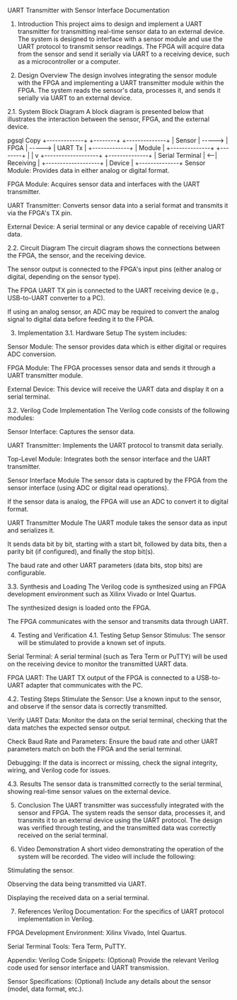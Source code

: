 UART Transmitter with Sensor Interface Documentation
1. Introduction
This project aims to design and implement a UART transmitter for transmitting real-time sensor data to an external device. The system is designed to interface with a sensor module and use the UART protocol to transmit sensor readings. The FPGA will acquire data from the sensor and send it serially via UART to a receiving device, such as a microcontroller or a computer.

2. Design Overview
The design involves integrating the sensor module with the FPGA and implementing a UART transmitter module within the FPGA. The system reads the sensor's data, processes it, and sends it serially via UART to an external device.

2.1. System Block Diagram
A block diagram is presented below that illustrates the interaction between the sensor, FPGA, and the external device.

pgsql
Copy
 +-------------+        +--------+        +--------------+
 |  Sensor    | -----> | FPGA   | -----> | UART Tx     |
 +-------------+        | Module |        +--------------+
                        +--------+                |
                             |                    v
                     +-------------------+   +--------------+
                     | Serial Terminal   | <--| Receiving    |
                     +-------------------+   | Device       |
                                              +--------------+
Sensor Module: Provides data in either analog or digital format.

FPGA Module: Acquires sensor data and interfaces with the UART transmitter.

UART Transmitter: Converts sensor data into a serial format and transmits it via the FPGA's TX pin.

External Device: A serial terminal or any device capable of receiving UART data.

2.2. Circuit Diagram
The circuit diagram shows the connections between the FPGA, the sensor, and the receiving device.

The sensor output is connected to the FPGA's input pins (either analog or digital, depending on the sensor type).

The FPGA UART TX pin is connected to the UART receiving device (e.g., USB-to-UART converter to a PC).

If using an analog sensor, an ADC may be required to convert the analog signal to digital data before feeding it to the FPGA.

3. Implementation
3.1. Hardware Setup
The system includes:

Sensor Module: The sensor provides data which is either digital or requires ADC conversion.

FPGA Module: The FPGA processes sensor data and sends it through a UART transmitter module.

External Device: This device will receive the UART data and display it on a serial terminal.

3.2. Verilog Code Implementation
The Verilog code consists of the following modules:

Sensor Interface: Captures the sensor data.

UART Transmitter: Implements the UART protocol to transmit data serially.

Top-Level Module: Integrates both the sensor interface and the UART transmitter.

Sensor Interface Module
The sensor data is captured by the FPGA from the sensor interface (using ADC or digital read operations).

If the sensor data is analog, the FPGA will use an ADC to convert it to digital format.

UART Transmitter Module
The UART module takes the sensor data as input and serializes it.

It sends data bit by bit, starting with a start bit, followed by data bits, then a parity bit (if configured), and finally the stop bit(s).

The baud rate and other UART parameters (data bits, stop bits) are configurable.

3.3. Synthesis and Loading
The Verilog code is synthesized using an FPGA development environment such as Xilinx Vivado or Intel Quartus.

The synthesized design is loaded onto the FPGA.

The FPGA communicates with the sensor and transmits data through UART.

4. Testing and Verification
4.1. Testing Setup
Sensor Stimulus: The sensor will be stimulated to provide a known set of inputs.

Serial Terminal: A serial terminal (such as Tera Term or PuTTY) will be used on the receiving device to monitor the transmitted UART data.

FPGA UART: The UART TX output of the FPGA is connected to a USB-to-UART adapter that communicates with the PC.

4.2. Testing Steps
Stimulate the Sensor: Use a known input to the sensor, and observe if the sensor data is correctly transmitted.

Verify UART Data: Monitor the data on the serial terminal, checking that the data matches the expected sensor output.

Check Baud Rate and Parameters: Ensure the baud rate and other UART parameters match on both the FPGA and the serial terminal.

Debugging: If the data is incorrect or missing, check the signal integrity, wiring, and Verilog code for issues.

4.3. Results
The sensor data is transmitted correctly to the serial terminal, showing real-time sensor values on the external device.

5. Conclusion
The UART transmitter was successfully integrated with the sensor and FPGA. The system reads the sensor data, processes it, and transmits it to an external device using the UART protocol. The design was verified through testing, and the transmitted data was correctly received on the serial terminal.

6. Video Demonstration
A short video demonstrating the operation of the system will be recorded. The video will include the following:

Stimulating the sensor.

Observing the data being transmitted via UART.

Displaying the received data on a serial terminal.

7. References
Verilog Documentation: For the specifics of UART protocol implementation in Verilog.

FPGA Development Environment: Xilinx Vivado, Intel Quartus.

Serial Terminal Tools: Tera Term, PuTTY.

Appendix:
Verilog Code Snippets: (Optional) Provide the relevant Verilog code used for sensor interface and UART transmission.

Sensor Specifications: (Optional) Include any details about the sensor (model, data format, etc.).

